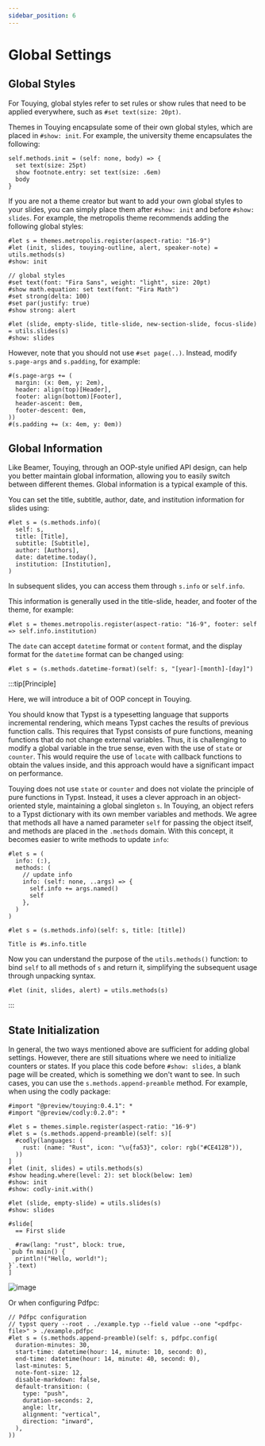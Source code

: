 ```yaml
---
sidebar_position: 6
---
```


# Global Settings

## Global Styles

For Touying, global styles refer to set rules or show rules that need to be applied everywhere, such as `#set text(size: 20pt)`.

Themes in Touying encapsulate some of their own global styles, which are placed in `#show: init`. For example, the university theme encapsulates the following:

```typst
self.methods.init = (self: none, body) => {
  set text(size: 25pt)
  show footnote.entry: set text(size: .6em)
  body
}
```

If you are not a theme creator but want to add your own global styles to your slides, you can simply place them after `#show: init` and before `#show: slides`. For example, the metropolis theme recommends adding the following global styles:

```typst
#let s = themes.metropolis.register(aspect-ratio: "16-9")
#let (init, slides, touying-outline, alert, speaker-note) = utils.methods(s)
#show: init

// global styles
#set text(font: "Fira Sans", weight: "light", size: 20pt)
#show math.equation: set text(font: "Fira Math")
#set strong(delta: 100)
#set par(justify: true)
#show strong: alert

#let (slide, empty-slide, title-slide, new-section-slide, focus-slide) = utils.slides(s)
#show: slides
```

However, note that you should not use `#set page(..)`. Instead, modify `s.page-args` and `s.padding`, for example:

```typst
#(s.page-args += (
  margin: (x: 0em, y: 2em),
  header: align(top)[Header],
  footer: align(bottom)[Footer],
  header-ascent: 0em,
  footer-descent: 0em,
))
#(s.padding += (x: 4em, y: 0em))
```

## Global Information

Like Beamer, Touying, through an OOP-style unified API design, can help you better maintain global information, allowing you to easily switch between different themes. Global information is a typical example of this.

You can set the title, subtitle, author, date, and institution information for slides using:

```typst
#let s = (s.methods.info)(
  self: s,
  title: [Title],
  subtitle: [Subtitle],
  author: [Authors],
  date: datetime.today(),
  institution: [Institution],
)
```

In subsequent slides, you can access them through `s.info` or `self.info`.

This information is generally used in the title-slide, header, and footer of the theme, for example:

```typst
#let s = themes.metropolis.register(aspect-ratio: "16-9", footer: self => self.info.institution)
```

The `date` can accept `datetime` format or `content` format, and the display format for the `datetime` format can be changed using:

```typst
#let s = (s.methods.datetime-format)(self: s, "[year]-[month]-[day]")
```

:::tip[Principle]

Here, we will introduce a bit of OOP concept in Touying.

You should know that Typst is a typesetting language that supports incremental rendering, which means Typst caches the results of previous function calls. This requires that Typst consists of pure functions, meaning functions that do not change external variables. Thus, it is challenging to modify a global variable in the true sense, even with the use of `state` or `counter`. This would require the use of `locate` with callback functions to obtain the values inside, and this approach would have a significant impact on performance.

Touying does not use `state` or `counter` and does not violate the principle of pure functions in Typst. Instead, it uses a clever approach in an object-oriented style, maintaining a global singleton `s`. In Touying, an object refers to a Typst dictionary with its own member variables and methods. We agree that methods all have a named parameter `self` for passing the object itself, and methods are placed in the `.methods` domain. With this concept, it becomes easier to write methods to update `info`:

```typst
#let s = (
  info: (:),
  methods: (
    // update info
    info: (self: none, ..args) => {
      self.info += args.named()
      self
    },
  )
)

#let s = (s.methods.info)(self: s, title: [title])

Title is #s.info.title
```

Now you can understand the purpose of the `utils.methods()` function: to bind `self` to all methods of `s` and return it, simplifying the subsequent usage through unpacking syntax.

```typst
#let (init, slides, alert) = utils.methods(s)
```
:::

## State Initialization

In general, the two ways mentioned above are sufficient for adding global settings. However, there are still situations where we need to initialize counters or states. If you place this code before `#show: slides`, a blank page will be created, which is something we don't want to see. In such cases, you can use the `s.methods.append-preamble` method. For example, when using the codly package:

```typst
#import "@preview/touying:0.4.1": *
#import "@preview/codly:0.2.0": *

#let s = themes.simple.register(aspect-ratio: "16-9")
#let s = (s.methods.append-preamble)(self: s)[
  #codly(languages: (
    rust: (name: "Rust", icon: "\u{fa53}", color: rgb("#CE412B")),
  ))
]
#let (init, slides) = utils.methods(s)
#show heading.where(level: 2): set block(below: 1em)
#show: init
#show: codly-init.with()

#let (slide, empty-slide) = utils.slides(s)
#show: slides

#slide[
  == First slide

  #raw(lang: "rust", block: true,
`pub fn main() {
  println!("Hello, world!");
}`.text)
]
```

![image](https://github.com/touying-typ/touying/assets/34951714/0be2fbaf-cc03-4776-932f-259503d5e23a)

Or when configuring Pdfpc:

```typst
// Pdfpc configuration
// typst query --root . ./example.typ --field value --one "<pdfpc-file>" > ./example.pdfpc
#let s = (s.methods.append-preamble)(self: s, pdfpc.config(
  duration-minutes: 30,
  start-time: datetime(hour: 14, minute: 10, second: 0),
  end-time: datetime(hour: 14, minute: 40, second: 0),
  last-minutes: 5,
  note-font-size: 12,
  disable-markdown: false,
  default-transition: (
    type: "push",
    duration-seconds: 2,
    angle: ltr,
    alignment: "vertical",
    direction: "inward",
  ),
))
```